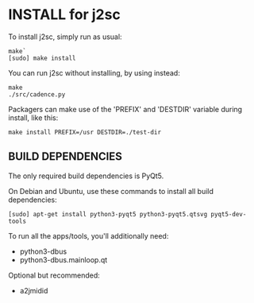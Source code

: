 # INSTALL for j2sc

To install j2sc, simply run as usual:

```
make`
[sudo] make install
```

You can run j2sc without installing, by using instead:

```
make
./src/cadence.py
```

Packagers can make use of the 'PREFIX' and 'DESTDIR' variable during install, like this:

```
make install PREFIX=/usr DESTDIR=./test-dir
```

## BUILD DEPENDENCIES

The only required build dependencies is PyQt5.

On Debian and Ubuntu, use these commands to install all build dependencies:

```
[sudo] apt-get install python3-pyqt5 python3-pyqt5.qtsvg pyqt5-dev-tools
```

To run all the apps/tools, you'll additionally need:

 - python3-dbus
 - python3-dbus.mainloop.qt

Optional but recommended:

 - a2jmidid
